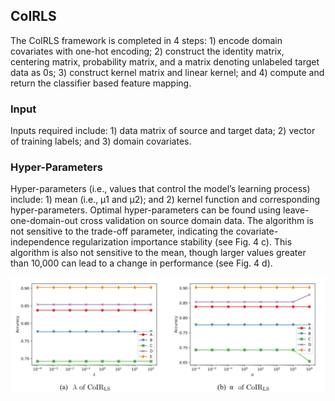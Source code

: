 ## CoIRLS

The CoIRLS framework is completed in 4 steps: 1) encode domain covariates with one-hot encoding; 2) construct the identity matrix, centering matrix, probability matrix, and a matrix denoting unlabeled target data as 0s; 3) construct kernel matrix and linear kernel; and 4) compute and return the classifier based feature mapping. 

### Input
Inputs required include: 1) data matrix of source and target data; 2) vector of training labels; and 3) domain covariates.

### Hyper-Parameters
Hyper-parameters (i.e., values that control the model’s learning process) include: 1) mean (i.e., μ1 and μ2); and 2) kernel function and corresponding hyper-parameters. Optimal hyper-parameters can be found using leave-one-domain-out cross validation on source domain data. 
The algorithm is not sensitive to the trade-off parameter, indicating the covariate-independence regularization importance stability (see Fig. 4 c). This algorithm is also not sensitive to the mean, though larger values greater than 10,000 can lead to a change in performance (see Fig. 4 d). 

![Hyperparameters](images/CoIRsens.JPG)